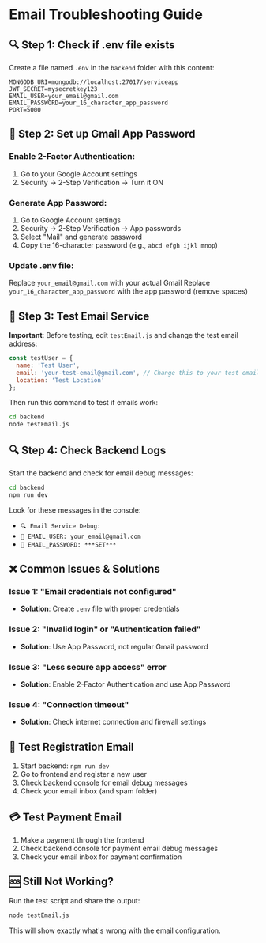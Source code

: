 # Email Troubleshooting Guide

## 🔍 **Step 1: Check if .env file exists**

Create a file named `.env` in the `backend` folder with this content:

```env
MONGODB_URI=mongodb://localhost:27017/serviceapp
JWT_SECRET=mysecretkey123
EMAIL_USER=your_email@gmail.com
EMAIL_PASSWORD=your_16_character_app_password
PORT=5000
```

## 🔧 **Step 2: Set up Gmail App Password**

### **Enable 2-Factor Authentication:**
1. Go to your Google Account settings
2. Security → 2-Step Verification → Turn it ON

### **Generate App Password:**
1. Go to Google Account settings
2. Security → 2-Step Verification → App passwords
3. Select "Mail" and generate password
4. Copy the 16-character password (e.g., `abcd efgh ijkl mnop`)

### **Update .env file:**
Replace `your_email@gmail.com` with your actual Gmail
Replace `your_16_character_app_password` with the app password (remove spaces)

## 🧪 **Step 3: Test Email Service**

**Important**: Before testing, edit `testEmail.js` and change the test email address:

```javascript
const testUser = {
  name: 'Test User',
  email: 'your-test-email@gmail.com', // Change this to your test email
  location: 'Test Location'
};
```

Then run this command to test if emails work:

```bash
cd backend
node testEmail.js
```

## 🔍 **Step 4: Check Backend Logs**

Start the backend and check for email debug messages:

```bash
cd backend
npm run dev
```

Look for these messages in the console:
- `🔍 Email Service Debug:`
- `📧 EMAIL_USER: your_email@gmail.com`
- `🔑 EMAIL_PASSWORD: ***SET***`

## ❌ **Common Issues & Solutions**

### **Issue 1: "Email credentials not configured"**
- **Solution**: Create `.env` file with proper credentials

### **Issue 2: "Invalid login" or "Authentication failed"**
- **Solution**: Use App Password, not regular Gmail password

### **Issue 3: "Less secure app access" error**
- **Solution**: Enable 2-Factor Authentication and use App Password

### **Issue 4: "Connection timeout"**
- **Solution**: Check internet connection and firewall settings

## 📧 **Test Registration Email**

1. Start backend: `npm run dev`
2. Go to frontend and register a new user
3. Check backend console for email debug messages
4. Check your email inbox (and spam folder)

## 💳 **Test Payment Email**

1. Make a payment through the frontend
2. Check backend console for payment email debug messages
3. Check your email inbox for payment confirmation

## 🆘 **Still Not Working?**

Run the test script and share the output:
```bash
node testEmail.js
```

This will show exactly what's wrong with the email configuration. 